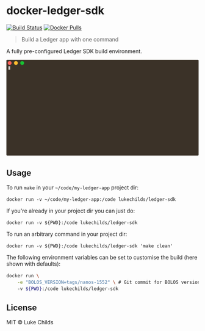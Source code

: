 
# docker-ledger-sdk

[![Build Status](https://travis-ci.com/lukechilds/docker-ledger-sdk.svg?branch=master)](https://travis-ci.com/lukechilds/docker-ledger-sdk)
[![Docker Pulls](https://img.shields.io/docker/pulls/lukechilds/ledger-sdk.svg)](https://hub.docker.com/r/lukechilds/ledger-sdk/)

> Build a Ledger app with one command

A fully pre-configured Ledger SDK build environment.

<p align="center">
	<img src="demo.svg" width="720">
</p>

## Usage

To run `make` in your `~/code/my-ledger-app` project dir:

```
docker run -v ~/code/my-ledger-app:/code lukechilds/ledger-sdk
```

If you're already in your project dir you can just do:

```
docker run -v ${PWD}:/code lukechilds/ledger-sdk
```

To run an arbitrary command in your project dir:

```
docker run -v ${PWD}:/code lukechilds/ledger-sdk 'make clean'
```

The following environment variables can be set to customise the build (here
shown with defaults):

```sh
docker run \
	-e "BOLOS_VERSION=tags/nanos-1552" \ # Git commit for BOLOS version
	-v ${PWD}:/code lukechilds/ledger-sdk
```

## License

MIT © Luke Childs
